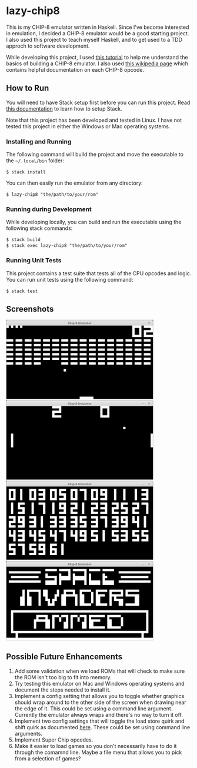 # lazy-chip8

This is my CHIP-8 emulator written in Haskell. Since I've become interested in emulation, I decided a CHIP-8 emulator would be a good starting project. I also used this project to teach myself Haskell, and to get used to a TDD approch to software development.

While developing this project, I used <a href="http://www.multigesture.net/articles/how-to-write-an-emulator-chip-8-interpreter/" target="_blank">this tutorial</a> to help me understand the basics of building a CHIP-8 emulator. I also used <a href="https://en.wikipedia.org/wiki/CHIP-8" target="_blank">this wikipedia page</a> which contains helpful documentation on each CHIP-8 opcode.

## How to Run

You will need to have Stack setup first before you can run this project. Read <a href="https://docs.haskellstack.org/en/stable/README/" target="_blank">this documentation</a> to learn how to setup Stack.

Note that this project has been developed and tested in Linux. I have not tested this project in either the Windows or Mac operating systems. 

### Installing and Running

The following command will build the project and move the executable to the `~/.local/bin` folder:
```
$ stack install
```

You can then easily run the emulator from any directory:
```
$ lazy-chip8 "the/path/to/your/rom"
```

### Running during Development

While developing locally, you can build and run the executable using the following stack commands:
```
$ stack build
$ stack exec lazy-chip8 "the/path/to/your/rom"
```

### Running Unit Tests

This project contains a test suite that tests all of the CPU opcodes and logic. You can run unit tests using the following command:
```
$ stack test
```

## Screenshots

<p float="left">
  <img src="screenshots/BRIX.png" width="400" />
  <img src="screenshots/PONG.png" width="400" />
  <img src="screenshots/GUESS.png" width="400" />  
  <img src="screenshots/INVADERS.png" width="400" />
</p>

## Possible Future Enhancements 

<ol>
  <li>Add some validation when we load ROMs that will check to make sure the ROM isn't too big to fit into memory.</li>
  <li>Try testing this emulator on Mac and Windows operating systems and document the steps needed to install it.</li>
  <li>Implement a config setting that allows you to toggle whether graphics should wrap around to the other side of the screen when drawing near the edge of it. This could be set using a command line argument. Currently the emulator always wraps and there's no way to turn it off.</li>
  <li>Implement two config settings that will toggle the load store quirk and shift quirk as documented <a href="https://github.com/tomdaley92/Kiwi8/issues/9" target="_blank">here</a>. These could be set using command line arguments.</li>
  <li>Implement Super Chip opcodes.</li>
  <li>Make it easier to load games so you don't necessarily have to do it through the comamnd line. Maybe a file menu that allows you to pick from a selection of games?</li>
</ol>
